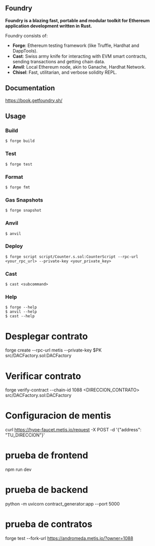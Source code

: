 ## Foundry

**Foundry is a blazing fast, portable and modular toolkit for Ethereum application development written in Rust.**

Foundry consists of:

- **Forge**: Ethereum testing framework (like Truffle, Hardhat and DappTools).
- **Cast**: Swiss army knife for interacting with EVM smart contracts, sending transactions and getting chain data.
- **Anvil**: Local Ethereum node, akin to Ganache, Hardhat Network.
- **Chisel**: Fast, utilitarian, and verbose solidity REPL.

## Documentation

https://book.getfoundry.sh/

## Usage

### Build

```shell
$ forge build
```

### Test

```shell
$ forge test
```

### Format

```shell
$ forge fmt
```

### Gas Snapshots

```shell
$ forge snapshot
```

### Anvil

```shell
$ anvil
```

### Deploy

```shell
$ forge script script/Counter.s.sol:CounterScript --rpc-url <your_rpc_url> --private-key <your_private_key>
```

### Cast

```shell
$ cast <subcommand>
```

### Help

```shell
$ forge --help
$ anvil --help
$ cast --help
```

# Desplegar contrato

forge create --rpc-url metis --private-key $PK src/DACFactory.sol:DACFactory

# Verificar contrato

forge verify-contract --chain-id 1088 <DIRECCION_CONTRATO> src/DACFactory.sol:DACFactory

# Configuracion de mentis

curl https://hype-faucet.metis.io/request -X POST -d '{"address": "TU_DIRECCION"}'

# prueba de frontend

npm run dev

# prueba de backend

python -m uvicorn contract_generator:app --port 5000

# prueba de contratos

forge test --fork-url https://andromeda.metis.io/?owner=1088
